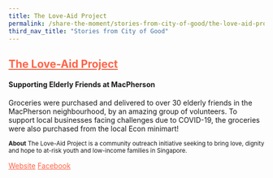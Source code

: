 ```yaml
---
title: The Love-Aid Project 
permalink: /share-the-moment/stories-from-city-of-good/the-love-aid-project
third_nav_title: "Stories from City of Good"
---
```


## <a href="https://www.theloveaidproject.org/" style="color:tomato">The Love-Aid Project</a> 

#### Supporting Elderly Friends at MacPherson

Groceries were purchased and delivered to over 30 elderly friends in the MacPherson neighbourhood, by an amazing group of volunteers. 
To support local businesses facing challenges due to COVID-19, the groceries were also purchased from the local Econ minimart!  


<sup><b>About</b>
The Love-Aid Project is a community outreach initiative seeking to bring love, dignity and hope to at-risk youth and low-income families in Singapore.</sup>

<a href="http://www.theloveaidproject.org/?fbclid=IwAR0DqHvpUqJS1rxUZMsBXQRhcFdJXQVOfZhGuDYzSN_g6BeEu52UYnMKS4A" style="color:tomato">Website</a>
<a href="https://www.facebook.com/theloveaidproject/" style="color:tomato">Facebook</a>
